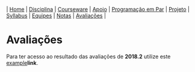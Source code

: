 | [Home](https://github.com/vinicius3w/if977) | [Disciplina](/pages/disciplina.md) | [Courseware](/pages/courseware.md) | [Apoio](/pages/apoio.md) | [Programação em Par](/pages/pairprogramming.md) | [Projeto](/pages/projeto.md) | [Syllabus](/pages/syllabus.md) | [Equipes](/pages/equipes.md) | [Notas](/pages/avaliacoes.md) | [Avaliações](/pages/exerciciosescolares.md) |

# Avaliações

Para ter acesso ao resultado das avaliações de **2018.2** utilize este <a href="https://docs.google.com/spreadsheets/d/1N4QS3f_SS_4zAykN94q82MaT5_oVkSh948Rub-fahf4/edit?usp=sharing" target="_blank">example</a>**link**</a>.
